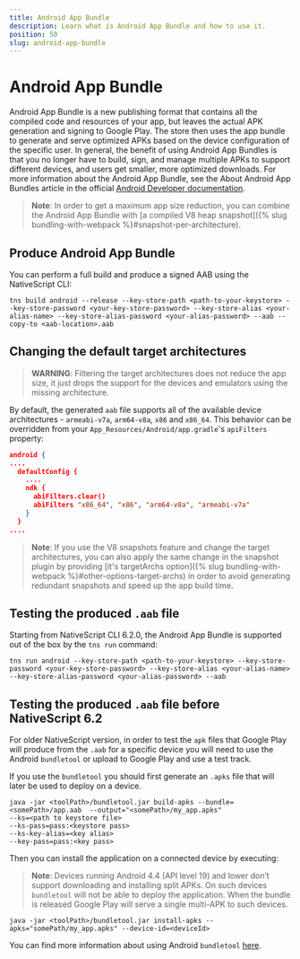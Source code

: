 ```yaml
---
title: Android App Bundle
description: Learn what is Android App Bundle and how to use it.
position: 50
slug: android-app-bundle
---
```


# Android App Bundle

Android App Bundle is a new publishing format that contains all the compiled code and resources of your app, but leaves the actual APK generation and signing to Google Play. The store then uses the app bundle to generate and serve optimized APKs based on the device configuration of the specific user. In general, the benefit of using Android App Bundles is that you no longer have to build, sign, and manage multiple APKs to support different devices, and users get smaller, more optimized downloads. For more information about the Android App Bundle, see the About Android App Bundles article in the official [Android Developer documentation](https://developer.android.com/guide/app-bundle/).

> **Note**: In order to get a maximum app size reduction, you can combine the Android App Bundle with [a compiled V8 heap snapshot]({% slug bundling-with-webpack %}#snapshot-per-architecture).

## Produce Android App Bundle

You can perform a full build and produce a signed AAB using the NativeScript CLI:

``` Shell
tns build android --release --key-store-path <path-to-your-keystore> --key-store-password <your-key-store-password> --key-store-alias <your-alias-name> --key-store-alias-password <your-alias-password> --aab --copy-to <aab-location>.aab
```

## Changing the default target architectures

> **WARNING**: Filtering the target architectures does not reduce the app size, it just drops the support for the devices and emulators using the missing architecture.

By default, the generated `aab` file supports all of the available device architectures - `armeabi-v7a`, `arm64-v8a`, `x86` and `x86_64`. This behavior can be overridden from your `App_Resources/Android/app.gradle`'s `apiFilters` property:

``` JSON
android {
....
  defaultConfig {
    ....
    ndk {
      abiFilters.clear()
      abiFilters "x86_64", "x86", "arm64-v8a", "armeabi-v7a"
    }
  }
....
```

> **Note**: If you use the V8 snapshots feature and change the target architectures, you can also apply the same change in the snapshot plugin by providing [it's targetArchs option]({% slug bundling-with-webpack %}#other-options-target-archs) in order to avoid generating redundant snapshots and speed up the app build time.

## Testing the produced `.aab` file

Starting from NativeScript CLI 6.2.0, the Android App Bundle is supported out of the box by the `tns run` command:

``` Shell
tns run android --key-store-path <path-to-your-keystore> --key-store-password <your-key-store-password> --key-store-alias <your-alias-name> --key-store-alias-password <your-alias-password> --aab
```

## Testing the produced `.aab` file before NativeScript 6.2

For older NativeScript version, in order to test the `apk` files that Google Play will produce from the `.aab` for a specific device you will need to use the Android `bundletool` or upload to Google Play and use a test track.

If you use the `bundletool` you should first generate an `.apks` file that will later be used to deploy on a device.

``` Shell
java -jar <toolPath>/bundletool.jar build-apks --bundle=<somePath>/app.aab  --output="<somePath>/my_app.apks"
--ks=<path to keystore file>
--ks-pass=pass:<keystore pass>
--ks-key-alias=<key alias>
--key-pass=pass:<key pass>
```

Then you can install the application on a connected device by executing:

> **Note**: Devices running Android 4.4 (API level 19) and lower don’t support downloading and installing split APKs. On such devices `bundletool` will not be able to deploy the application. When the bundle is released Google Play will serve a single multi-APK to such devices.

``` Shell
java -jar <toolPath>/bundletool.jar install-apks --apks="somePath/my_app.apks" --device-id=<deviceId>
```

You can find more information about using Android `bundletool` [here](https://developer.android.com/studio/command-line/bundletool).
